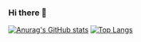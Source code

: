 ### Hi there 👋

[![Anurag's GitHub stats](https://github-readme-stats.vercel.app/api?username=HARDIntegral&count_private=true&show_icons=true&theme=tokyonight)](https://github.com/anuraghazra/github-readme-stats)
[![Top Langs](https://github-readme-stats.vercel.app/api/top-langs/?username=HARDIntegral&layout=compact)](https://github.com/anuraghazra/github-readme-stats)
